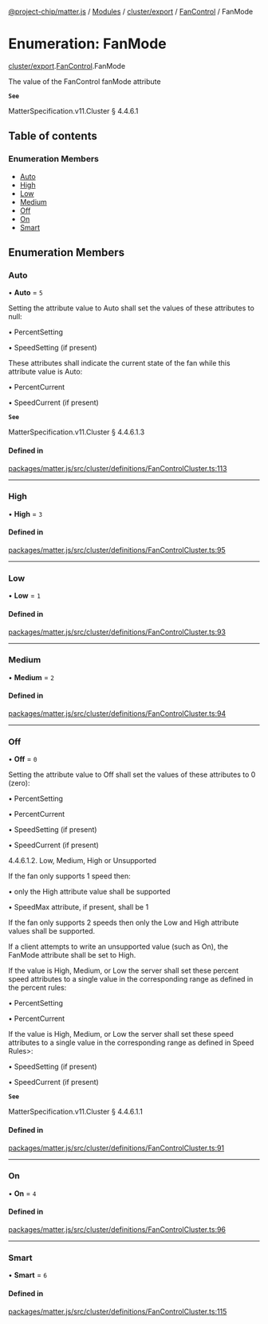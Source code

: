 [@project-chip/matter.js](../README.md) / [Modules](../modules.md) / [cluster/export](../modules/cluster_export.md) / [FanControl](../modules/cluster_export.FanControl.md) / FanMode

# Enumeration: FanMode

[cluster/export](../modules/cluster_export.md).[FanControl](../modules/cluster_export.FanControl.md).FanMode

The value of the FanControl fanMode attribute

**`See`**

MatterSpecification.v11.Cluster § 4.4.6.1

## Table of contents

### Enumeration Members

- [Auto](cluster_export.FanControl.FanMode.md#auto)
- [High](cluster_export.FanControl.FanMode.md#high)
- [Low](cluster_export.FanControl.FanMode.md#low)
- [Medium](cluster_export.FanControl.FanMode.md#medium)
- [Off](cluster_export.FanControl.FanMode.md#off)
- [On](cluster_export.FanControl.FanMode.md#on)
- [Smart](cluster_export.FanControl.FanMode.md#smart)

## Enumeration Members

### Auto

• **Auto** = ``5``

Setting the attribute value to Auto shall set the values of these attributes to null:

  • PercentSetting

  • SpeedSetting (if present)

These attributes shall indicate the current state of the fan while this attribute value is Auto:

  • PercentCurrent

  • SpeedCurrent (if present)

**`See`**

MatterSpecification.v11.Cluster § 4.4.6.1.3

#### Defined in

[packages/matter.js/src/cluster/definitions/FanControlCluster.ts:113](https://github.com/project-chip/matter.js/blob/6d3b6a5d957d88a9231d6ecab4bb41f8133112be/packages/matter.js/src/cluster/definitions/FanControlCluster.ts#L113)

___

### High

• **High** = ``3``

#### Defined in

[packages/matter.js/src/cluster/definitions/FanControlCluster.ts:95](https://github.com/project-chip/matter.js/blob/6d3b6a5d957d88a9231d6ecab4bb41f8133112be/packages/matter.js/src/cluster/definitions/FanControlCluster.ts#L95)

___

### Low

• **Low** = ``1``

#### Defined in

[packages/matter.js/src/cluster/definitions/FanControlCluster.ts:93](https://github.com/project-chip/matter.js/blob/6d3b6a5d957d88a9231d6ecab4bb41f8133112be/packages/matter.js/src/cluster/definitions/FanControlCluster.ts#L93)

___

### Medium

• **Medium** = ``2``

#### Defined in

[packages/matter.js/src/cluster/definitions/FanControlCluster.ts:94](https://github.com/project-chip/matter.js/blob/6d3b6a5d957d88a9231d6ecab4bb41f8133112be/packages/matter.js/src/cluster/definitions/FanControlCluster.ts#L94)

___

### Off

• **Off** = ``0``

Setting the attribute value to Off shall set the values of these attributes to 0 (zero):

  • PercentSetting

  • PercentCurrent

  • SpeedSetting (if present)

  • SpeedCurrent (if present)

4.4.6.1.2. Low, Medium, High or Unsupported

If the fan only supports 1 speed then:

  • only the High attribute value shall be supported

  • SpeedMax attribute, if present, shall be 1

If the fan only supports 2 speeds then only the Low and High attribute values shall be supported.

If a client attempts to write an unsupported value (such as On), the FanMode attribute shall be set to High.

If the value is High, Medium, or Low the server shall set these percent speed attributes to a single value
in the corresponding range as defined in the percent rules:

  • PercentSetting

  • PercentCurrent

If the value is High, Medium, or Low the server shall set these speed attributes to a single value in the
corresponding range as defined in Speed Rules>:

  • SpeedSetting (if present)

  • SpeedCurrent (if present)

**`See`**

MatterSpecification.v11.Cluster § 4.4.6.1.1

#### Defined in

[packages/matter.js/src/cluster/definitions/FanControlCluster.ts:91](https://github.com/project-chip/matter.js/blob/6d3b6a5d957d88a9231d6ecab4bb41f8133112be/packages/matter.js/src/cluster/definitions/FanControlCluster.ts#L91)

___

### On

• **On** = ``4``

#### Defined in

[packages/matter.js/src/cluster/definitions/FanControlCluster.ts:96](https://github.com/project-chip/matter.js/blob/6d3b6a5d957d88a9231d6ecab4bb41f8133112be/packages/matter.js/src/cluster/definitions/FanControlCluster.ts#L96)

___

### Smart

• **Smart** = ``6``

#### Defined in

[packages/matter.js/src/cluster/definitions/FanControlCluster.ts:115](https://github.com/project-chip/matter.js/blob/6d3b6a5d957d88a9231d6ecab4bb41f8133112be/packages/matter.js/src/cluster/definitions/FanControlCluster.ts#L115)
